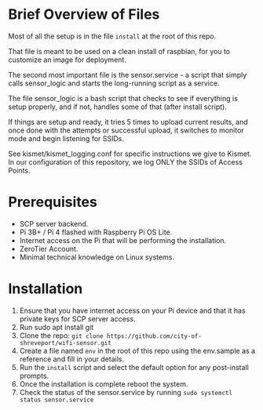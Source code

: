 # Brief Overview of Files

Most of all the setup is in the file `install` at the root of this repo.

That file is meant to be used on a clean install of raspbian, for you to
customize an image for deployment.

The second most important file is the sensor.service - a script that
simply calls sensor_logic and starts the long-running script as a service.

The file sensor_logic is a bash script that checks to see if everything
is setup properly, and if not, handles some of that (after install script).

If things are setup and ready, it tries 5 times to upload current results,
and once done with the attempts or successful upload, it switches to monitor
mode and begin listening for SSIDs.

See kismet/kismet_logging.conf for specific instructions we give to Kismet.
In our configuration of this repository, we log ONLY the SSIDs of Access Points.



# Prerequisites

* SCP server backend.
* Pi 3B+ / Pi 4 flashed with Raspberry Pi OS Lite.
* Internet access on the Pi that will be performing the installation.
* ZeroTier Account.
* Minimal technical knowledge on Linux systems.

# Installation

1. Ensure that you have internet access on your Pi device and that it has private keys for SCP server access.
2. Run sudo apt install git
3. Clone the repo: `git clone https://github.com/city-of-shreveport/wifi-sensor.git`
4. Create a file named `env` in the root of this repo using the env.sample as a reference and fill in your details.
5. Run the `install` script and select the default option for any post-install prompts.
6. Once the installation is complete reboot the system.
7. Check the status of the sensor.service by running `sudo systemctl status sensor.service`

